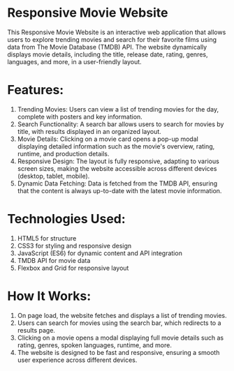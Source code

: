 # Responsive Movie Website
This Responsive Movie Website is an interactive web application that allows users to explore trending movies and search for their favorite films using data from The Movie Database (TMDB) API. The website dynamically displays movie details, including the title, release date, rating, genres, languages, and more, in a user-friendly layout.

# Features:
1.	Trending Movies: Users can view a list of trending movies for the day, complete with posters and key information.
2.	Search Functionality: A search bar allows users to search for movies by title, with results displayed in an organized layout.
3.	Movie Details: Clicking on a movie card opens a pop-up modal displaying detailed information such as the movie's overview, rating, runtime, and production details.
4.	Responsive Design: The layout is fully responsive, adapting to various screen sizes, making the website accessible across different devices (desktop, tablet, mobile).
5.	Dynamic Data Fetching: Data is fetched from the TMDB API, ensuring that the content is always up-to-date with the latest movie information.

# Technologies Used:
1.	HTML5 for structure
2.	CSS3 for styling and responsive design
3.	JavaScript (ES6) for dynamic content and API integration
4.	TMDB API for movie data
5.	Flexbox and Grid for responsive layout

# How It Works:
1.	On page load, the website fetches and displays a list of trending movies.
2.	Users can search for movies using the search bar, which redirects to a results page.
3.	Clicking on a movie opens a modal displaying full movie details such as rating, genres, spoken languages, runtime, and more.
4.	The website is designed to be fast and responsive, ensuring a smooth user experience across different devices.


